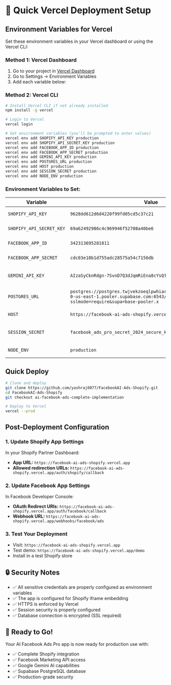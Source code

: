 # 🚀 Quick Vercel Deployment Setup

## Environment Variables for Vercel

Set these environment variables in your Vercel dashboard or using the Vercel CLI:

### Method 1: Vercel Dashboard
1. Go to your project in [Vercel Dashboard](https://vercel.com/dashboard)
2. Go to Settings → Environment Variables
3. Add each variable below:

### Method 2: Vercel CLI
```bash
# Install Vercel CLI if not already installed
npm install -g vercel

# Login to Vercel
vercel login

# Set environment variables (you'll be prompted to enter values)
vercel env add SHOPIFY_API_KEY production
vercel env add SHOPIFY_API_SECRET_KEY production
vercel env add FACEBOOK_APP_ID production
vercel env add FACEBOOK_APP_SECRET production
vercel env add GEMINI_API_KEY production
vercel env add POSTGRES_URL production
vercel env add HOST production
vercel env add SESSION_SECRET production
vercel env add NODE_ENV production
```

### Environment Variables to Set:

| Variable | Value | Description |
|----------|-------|-------------|
| `SHOPIFY_API_KEY` | `9628dd612d6d4220f99fd05cd5c37c21` | Shopify App API Key |
| `SHOPIFY_API_SECRET_KEY` | `69a62492986c4c969946f52708a40be6` | Shopify App Secret |
| `FACEBOOK_APP_ID` | `342313695281811` | Facebook App ID |
| `FACEBOOK_APP_SECRET` | `cdc03e18b1d755adc28575a54c7156db` | Facebook App Secret |
| `GEMINI_API_KEY` | `AIzaSyCknRdgn-7SvnD7Q3dJqmRiEna8cYsQfPA` | Google Gemini AI Key |
| `POSTGRES_URL` | `postgres://postgres.twjvekzoeqlpwhiarjqq:Xcn2VjRZKYYw94b6@aws-0-us-east-1.pooler.supabase.com:6543/postgres?sslmode=require&supa=base-pooler.x` | Supabase PostgreSQL URL |
| `HOST` | `https://facebook-ai-ads-shopify.vercel.app` | Your Vercel app URL |
| `SESSION_SECRET` | `facebook_ads_pro_secret_2024_secure_key` | Session encryption key |
| `NODE_ENV` | `production` | Environment mode |

## Quick Deploy

```bash
# Clone and deploy
git clone https://github.com/yashraj0077/FacebookAI-Ads-Shopify.git
cd FacebookAI-Ads-Shopify
git checkout ai-facebook-ads-complete-implementation

# Deploy to Vercel
vercel --prod
```

## Post-Deployment Configuration

### 1. Update Shopify App Settings
In your Shopify Partner Dashboard:
- **App URL:** `https://facebook-ai-ads-shopify.vercel.app`
- **Allowed redirection URLs:** `https://facebook-ai-ads-shopify.vercel.app/auth/shopify/callback`

### 2. Update Facebook App Settings
In Facebook Developer Console:
- **OAuth Redirect URIs:** `https://facebook-ai-ads-shopify.vercel.app/auth/facebook/callback`
- **Webhook URL:** `https://facebook-ai-ads-shopify.vercel.app/webhooks/facebook/ads`

### 3. Test Your Deployment
- Visit: `https://facebook-ai-ads-shopify.vercel.app`
- Test demo: `https://facebook-ai-ads-shopify.vercel.app/demo`
- Install in a test Shopify store

## 🔒 Security Notes

- ✅ All sensitive credentials are properly configured as environment variables
- ✅ The app is configured for Shopify iframe embedding
- ✅ HTTPS is enforced by Vercel
- ✅ Session security is properly configured
- ✅ Database connection is encrypted (SSL required)

## 🎯 Ready to Go!

Your AI Facebook Ads Pro app is now ready for production use with:
- ✅ Complete Shopify integration
- ✅ Facebook Marketing API access
- ✅ Google Gemini AI capabilities
- ✅ Supabase PostgreSQL database
- ✅ Production-grade security